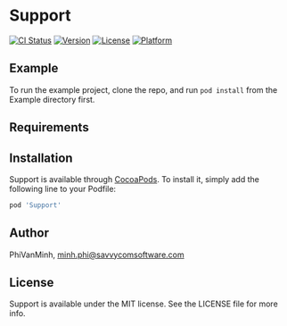 # Support

[![CI Status](https://img.shields.io/travis/PhiVanMinh/Support.svg?style=flat)](https://travis-ci.org/PhiVanMinh/Support)
[![Version](https://img.shields.io/cocoapods/v/Support.svg?style=flat)](https://cocoapods.org/pods/Support)
[![License](https://img.shields.io/cocoapods/l/Support.svg?style=flat)](https://cocoapods.org/pods/Support)
[![Platform](https://img.shields.io/cocoapods/p/Support.svg?style=flat)](https://cocoapods.org/pods/Support)

## Example

To run the example project, clone the repo, and run `pod install` from the Example directory first.

## Requirements

## Installation

Support is available through [CocoaPods](https://cocoapods.org). To install
it, simply add the following line to your Podfile:

```ruby
pod 'Support'
```

## Author

PhiVanMinh, minh.phi@savvycomsoftware.com

## License

Support is available under the MIT license. See the LICENSE file for more info.
